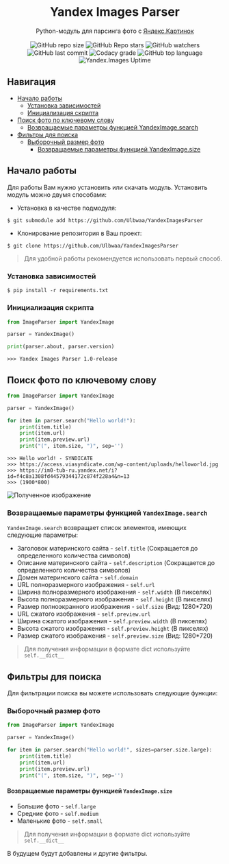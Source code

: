 <div align="center">
  <h1>Yandex Images Parser</h1>
  <p>Python-модуль для парсинга фото с <a href="https://yandex.ru/images/">Яндекс.Картинок</a></p>

  <img align="center" src="https://img.shields.io/github/repo-size/Ulbwaa/YandexImagesParser" alt="GitHub repo size">
  <img align="center" src="https://img.shields.io/github/stars/Ulbwaa/YandexImagesParser" alt="GitHub Repo stars">
  <img align="center" src="https://img.shields.io/github/watchers/Ulbwaa/YandexImagesParser" alt="GitHub watchers">
  <img align="center" src="https://img.shields.io/github/last-commit/Ulbwaa/YandexImagesParser" alt="GitHub last commit">
  <img align="center" src="https://img.shields.io/codacy/grade/7733fc868fbc4da180e781d90cb30694" alt="Codacy grade">
  <img align="center" src="https://img.shields.io/github/languages/top/Ulbwaa/YandexImagesParser" alt="GitHub top language">
  <img align="center" src="https://img.shields.io/website?down_color=red&down_message=Down&label=Yandex.Images%20Uptime&up_color=blue&up_message=Up&url=https%3A%2F%2Fyandex.ru%2Fimages%2F" alt="Yandex.Images Uptime">
</div>

## Навигация

* [Начало работы](#начало-работы)
  * [Установка зависимостей](#установка-зависимостей)
  * [Инициализация скрипта](#инициализация-скрипта)
* [Поиск фото по ключевому слову](#поиск-фото-по-ключевому-слову)
  * [Возвращаемые параметры функцией YandexImage.search](#возвращаемые-параметры-функцией-yandeximagesearch)
* [Фильтры для поиска](#фильтры-для-поиска)
  * [Выборочный размер фото](#выборочный-размер-фото)
    * [Возвращаемые параметры функцией YandexImage.size](#возвращаемые-параметры-функцией-yandeximagesize)

## Начало работы
Для работы Вам нужно установить или скачать модуль. Установить модуль можно двумя способами:
* Установка в качестве подмодуля:
```
$ git submodule add https://github.com/Ulbwaa/YandexImagesParser
```

* Клонирование репозитория в Ваш проект:
```
$ git clone https://github.com/Ulbwaa/YandexImagesParser
```

> Для удобной работы рекомендуется использовать первый способ.

### Установка зависимостей
```
$ pip install -r requirements.txt
```

### Инициализация скрипта
```python
from ImageParser import YandexImage

parser = YandexImage()

print(parser.about, parser.version)
```

```
>>> Yandex Images Parser 1.0-release
```

## Поиск фото по ключевому слову
```python
from ImageParser import YandexImage

parser = YandexImage()

for item in parser.search("Hello world!"):
    print(item.title)
    print(item.url)
    print(item.preview.url)
    print("(", item.size, ")", sep='')
```

```
>>> Hello world! - SYNDICATE
>>> https://access.viasyndicate.com/wp-content/uploads/helloworld.jpg
>>> https://im0-tub-ru.yandex.net/i?id=f4c8a1308fd44579344172c874f228a4&n=13
>>> (1900*800)
```

<img align="center" src="https://access.viasyndicate.com/wp-content/uploads/helloworld.jpg" alt="Полученное изображение">

### Возвращаемые параметры функцией `YandexImage.search`
`YandexImage.search` возвращает список элементов, имеющих следующие параметры:

* Заголовок материнского сайта - `self.title` (Сокращается до определенного количества символов)
* Описание материнского сайта - `self.description` (Сокращается до определенного количества символов)
* Домен материнского сайта - `self.domain`
* URL полноразмерного изображения - `self.url`
* Ширина полноразмерного изображения - `self.width` (В пикселях)
* Высота полноразмерного изображения - `self.height` (В пикселях)
* Размер полноэкранного изображения - `self.size` (Вид: 1280*720)
* URL сжатого изображения - `self.preview.url`
* Ширина сжатого изображения - `self.preview.width` (В пикселях)
* Высота сжатого изображения - `self.preview.height` (В пикселях)
* Размер сжатого изображения - `self.preview.size` (Вид: 1280*720)

> Для получения информации в формате dict используйте `self.__dict__`

## Фильтры для поиска
Для фильтрации поиска вы можете использовать следующие функции:

### Выборочный размер фото
```python
from ImageParser import YandexImage

parser = YandexImage()

for item in parser.search("Hello world!", sizes=parser.size.large):
    print(item.title)
    print(item.url)
    print(item.preview.url)
    print("(", item.size, ")", sep='')
```

#### Возвращаемые параметры функцией `YandexImage.size`
* Большие фото - `self.large`
* Средние фото - `self.medium`
* Маленькие фото - `self.small`

> Для получения информации в формате dict используйте `self.__dict__`

В будущем будут добавлены и другие фильтры.

